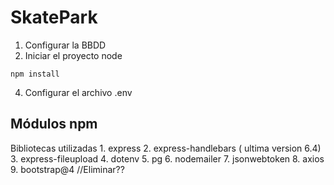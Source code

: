 ﻿# SkatePark

1. Configurar la BBDD
2. Iniciar el proyecto node
````
npm install
````

4. Configurar el archivo .env

## Módulos npm

Bibliotecas utilizadas
    1. express
    2. express-handlebars ( ultima version 6.4)
    3. express-fileupload
    4. dotenv
    5. pg
    6. nodemailer
    7. jsonwebtoken
    8. axios
    9. bootstrap@4 //Eliminar??
